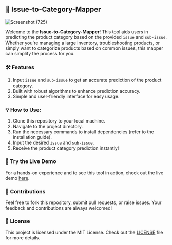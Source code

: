 ## 📌 Issue-to-Category-Mapper
![Screenshot (725)](https://github.com/ChandrashekharRobbi/Issue-to-Category-Mapper/assets/91750738/7354d644-0aa5-4c8d-8818-bb431e8edbb2)


Welcome to the **Issue-to-Category-Mapper**! This tool aids users in predicting the product category based on the provided `issue` and `sub-issue`. Whether you're managing a large inventory, troubleshooting products, or simply want to categorize products based on common issues, this mapper can simplify the process for you.

### 🛠 Features
1. Input `issue` and `sub-issue` to get an accurate prediction of the product category.
2. Built with robust algorithms to enhance prediction accuracy.
3. Simple and user-friendly interface for easy usage.

### 💡 How to Use:
1. Clone this repository to your local machine.
2. Navigate to the project directory.
3. Run the necessary commands to install dependencies (refer to the installation guide).
4. Input the desired `issue` and `sub-issue`.
5. Receive the product category prediction instantly!

### 🔗 Try the Live Demo
For a hands-on experience and to see this tool in action, check out the live demo [here](https://huggingface.co/spaces/crobbi/Issue-to-Category-Mapper).

### 🤝 Contributions
Feel free to fork this repository, submit pull requests, or raise issues. Your feedback and contributions are always welcomed!

### 📜 License
This project is licensed under the MIT License. Check out the [LICENSE](./LICENSE) file for more details.
